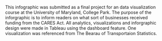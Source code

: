 This infographic was submitted as a final project for an data visualization course at the University of Maryland, College Park. The purpose of the inforgraphic is to inform readers on what sort of businesses received funding from the CARES Act. All analytics, visualizations and inforgraphic design were made in Tableau using the dashboard feature. One visualization was referenced from The Bearau of Transportaion Statistics.
